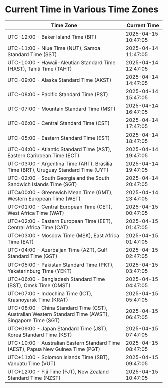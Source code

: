 # Current Time in Various Time Zones

| Time Zone | Current Time |
|-----------|--------------|
| UTC-12:00 - Baker Island Time (BIT) | 2025-04-15 10:47:05 |
| UTC-11:00 - Niue Time (NUT), Samoa Standard Time (SST) | 2025-04-14 11:47:05 |
| UTC-10:00 - Hawaii-Aleutian Standard Time (HAST), Tahiti Time (TAHT) | 2025-04-14 12:47:05 |
| UTC-09:00 - Alaska Standard Time (AKST) | 2025-04-14 14:47:05 |
| UTC-08:00 - Pacific Standard Time (PST) | 2025-04-14 15:47:05 |
| UTC-07:00 - Mountain Standard Time (MST) | 2025-04-14 16:47:05 |
| UTC-06:00 - Central Standard Time (CST) | 2025-04-14 17:47:05 |
| UTC-05:00 - Eastern Standard Time (EST) | 2025-04-14 18:47:05 |
| UTC-04:00 - Atlantic Standard Time (AST), Eastern Caribbean Time (ECT) | 2025-04-14 19:47:05 |
| UTC-03:00 - Argentina Time (ART), Brasília Time (BRT), Uruguay Standard Time (UYT) | 2025-04-14 19:47:05 |
| UTC-02:00 - South Georgia and the South Sandwich Islands Time (SGT) | 2025-04-14 20:47:05 |
| UTC±00:00 - Greenwich Mean Time (GMT), Western European Time (WET) | 2025-04-14 23:47:05 |
| UTC+01:00 - Central European Time (CET), West Africa Time (WAT) | 2025-04-15 00:47:05 |
| UTC+02:00 - Eastern European Time (EET), Central Africa Time (CAT) | 2025-04-15 01:47:05 |
| UTC+03:00 - Moscow Time (MSK), East Africa Time (EAT) | 2025-04-15 01:47:05 |
| UTC+04:00 - Azerbaijan Time (AZT), Gulf Standard Time (GST) | 2025-04-15 02:47:05 |
| UTC+05:00 - Pakistan Standard Time (PKT), Yekaterinburg Time (YEKT) | 2025-04-15 03:47:05 |
| UTC+06:00 - Bangladesh Standard Time (BST), Omsk Time (OMST) | 2025-04-15 04:47:05 |
| UTC+07:00 - Indochina Time (ICT), Krasnoyarsk Time (KRAT) | 2025-04-15 05:47:05 |
| UTC+08:00 - China Standard Time (CST), Australian Western Standard Time (AWST), Singapore Time (SGT) | 2025-04-15 06:47:05 |
| UTC+09:00 - Japan Standard Time (JST), Korea Standard Time (KST) | 2025-04-15 07:47:05 |
| UTC+10:00 - Australian Eastern Standard Time (AEST), Papua New Guinea Time (PGT) | 2025-04-15 08:47:05 |
| UTC+11:00 - Solomon Islands Time (SBT), Vanuatu Time (VUT) | 2025-04-15 09:47:05 |
| UTC+12:00 - Fiji Time (FJT), New Zealand Standard Time (NZST) | 2025-04-15 10:47:05 |
